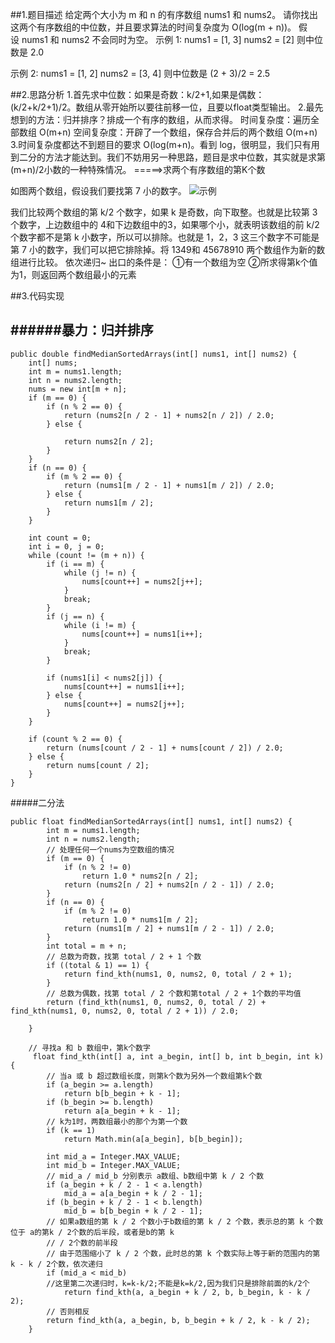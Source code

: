 ##1.题目描述
给定两个大小为 m 和 n 的有序数组 nums1 和 nums2。
请你找出这两个有序数组的中位数，并且要求算法的时间复杂度为 O(log(m + n))。
假设 nums1 和 nums2 不会同时为空。
示例 1:
nums1 = [1, 3]
nums2 = [2]
则中位数是 2.0

示例 2:
nums1 = [1, 2]
nums2 = [3, 4]
则中位数是 (2 + 3)/2 = 2.5

##2.思路分析
1.首先求中位数：如果是奇数：k/2+1,如果是偶数：(k/2+k/2+1)/2。数组从零开始所以要往前移一位，且要以float类型输出。
2.最先想到的方法：归并排序？排成一个有序的数组，从而求得。
时间复杂度：遍历全部数组 O(m+n)
空间复杂度：开辟了一个数组，保存合并后的两个数组 O(m+n)
3.时间复杂度都达不到题目的要求 O(log(m+n)。看到 log，很明显，我们只有用到二分的方法才能达到。我们不妨用另一种思路，题目是求中位数，其实就是求第(m+n)/2小数的一种特殊情况。
=====>求两个有序数组的第K个数

如图两个数组，假设我们要找第 7 小的数字。
![示例](https://upload-images.jianshu.io/upload_images/14227444-ec373aa760412d0f.png?imageMogr2/auto-orient/strip%7CimageView2/2/w/1240)

我们比较两个数组的第 k/2 个数字，如果 k 是奇数，向下取整。也就是比较第 3个数字，上边数组中的 4和下边数组中的3，如果哪个小，就表明该数组的前 k/2 个数字都不是第 k 小数字，所以可以排除。也就是 1，2，3 这三个数字不可能是第 7 小的数字，我们可以把它排除掉。将 1349和 45678910 两个数组作为新的数组进行比较。
依次递归~
出口的条件是：
①有一个数组为空
②所求得第k个值为1，则返回两个数组最小的元素

##3.代码实现

######暴力：归并排序
---
```
public double findMedianSortedArrays(int[] nums1, int[] nums2) {
    int[] nums;
    int m = nums1.length;
    int n = nums2.length;
    nums = new int[m + n];
    if (m == 0) {
        if (n % 2 == 0) {
            return (nums2[n / 2 - 1] + nums2[n / 2]) / 2.0;
        } else {

            return nums2[n / 2];
        }
    }
    if (n == 0) {
        if (m % 2 == 0) {
            return (nums1[m / 2 - 1] + nums1[m / 2]) / 2.0;
        } else {
            return nums1[m / 2];
        }
    }

    int count = 0;
    int i = 0, j = 0;
    while (count != (m + n)) {
        if (i == m) {
            while (j != n) {
                nums[count++] = nums2[j++];
            }
            break;
        }
        if (j == n) {
            while (i != m) {
                nums[count++] = nums1[i++];
            }
            break;
        }

        if (nums1[i] < nums2[j]) {
            nums[count++] = nums1[i++];
        } else {
            nums[count++] = nums2[j++];
        }
    }

    if (count % 2 == 0) {
        return (nums[count / 2 - 1] + nums[count / 2]) / 2.0;
    } else {
        return nums[count / 2];
    }
}
```
#####二分法
```
public float findMedianSortedArrays(int[] nums1, int[] nums2) {
		int m = nums1.length;
		int n = nums2.length;
		// 处理任何一个nums为空数组的情况
		if (m == 0) {
			if (n % 2 != 0)
				return 1.0 * nums2[n / 2];
			return (nums2[n / 2] + nums2[n / 2 - 1]) / 2.0;
		}
		if (n == 0) {
			if (m % 2 != 0)
				return 1.0 * nums1[m / 2];
			return (nums1[m / 2] + nums1[m / 2 - 1]) / 2.0;
		}
		int total = m + n;
		// 总数为奇数，找第 total / 2 + 1 个数
		if ((total & 1) == 1) {
			return find_kth(nums1, 0, nums2, 0, total / 2 + 1);
		}
		// 总数为偶数，找第 total / 2 个数和第total / 2 + 1个数的平均值
		return (find_kth(nums1, 0, nums2, 0, total / 2) + find_kth(nums1, 0, nums2, 0, total / 2 + 1)) / 2.0;

	}

	// 寻找a 和 b 数组中，第k个数字
	 float find_kth(int[] a, int a_begin, int[] b, int b_begin, int k) {
		// 当a 或 b 超过数组长度，则第k个数为另外一个数组第k个数
		if (a_begin >= a.length)
			return b[b_begin + k - 1];
		if (b_begin >= b.length)
			return a[a_begin + k - 1];
		// k为1时，两数组最小的那个为第一个数
		if (k == 1)
			return Math.min(a[a_begin], b[b_begin]);

		int mid_a = Integer.MAX_VALUE;
		int mid_b = Integer.MAX_VALUE;
		// mid_a / mid_b 分别表示 a数组、b数组中第 k / 2 个数
		if (a_begin + k / 2 - 1 < a.length)
			mid_a = a[a_begin + k / 2 - 1];
		if (b_begin + k / 2 - 1 < b.length)
			mid_b = b[b_begin + k / 2 - 1];
		// 如果a数组的第 k / 2 个数小于b数组的第 k / 2 个数，表示总的第 k 个数位于 a的第k / 2个数的后半段，或者是b的第 k
		// / 2个数的前半段
		// 由于范围缩小了 k / 2 个数，此时总的第 k 个数实际上等于新的范围内的第 k - k / 2个数，依次递归
		if (mid_a < mid_b)
        //这里第二次递归时，k=k-k/2;不能是k=k/2,因为我们只是排除前面的k/2个
			return find_kth(a, a_begin + k / 2, b, b_begin, k - k / 2);
		// 否则相反
		return find_kth(a, a_begin, b, b_begin + k / 2, k - k / 2);
	}
```